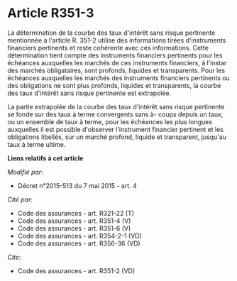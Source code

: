 # Article R351-3

La détermination de la courbe des taux d'intérêt sans risque pertinente mentionnée à l'article R. 351-2 utilise des
informations tirées d'instruments financiers pertinents et reste cohérente avec ces informations. Cette détermination tient
compte des instruments financiers pertinents pour les échéances auxquelles les marchés de ces instruments financiers, à
l'instar des marchés obligataires, sont profonds, liquides et transparents. Pour les échéances auxquelles les marchés des
instruments financiers pertinents ou des obligations ne sont plus profonds, liquides et transparents, la courbe des taux
d'intérêt sans risque pertinente est extrapolée. 

La partie extrapolée de la courbe des taux d'intérêt sans risque pertinente se fonde sur des taux à terme convergents sans à-
coups depuis un taux, ou un ensemble de taux à terme, pour les échéances les plus longues auxquelles il est possible
d'observer l'instrument financier pertinent et les obligations libellés, sur un marché profond, liquide et transparent,
jusqu'au taux à terme ultime.

**Liens relatifs à cet article**

_Modifié par_:

  - Décret n°2015-513 du 7 mai 2015 - art. 4

_Cité par_:

  - Code des assurances - art. R321-22 (T)
  - Code des assurances - art. R351-4 (V)
  - Code des assurances - art. R351-6 (V)
  - Code des assurances - art. R354-2-1 (VD)
  - Code des assurances - art. R356-36 (VD)

_Cite_:

  - Code des assurances - art. R351-2 (VD)
